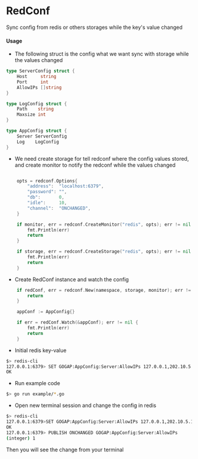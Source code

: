 RedConf
=======
Sync config from redis or others storages while the key's value changed

#### Usage

- The following struct is the config what we want sync with storage while the values changed

```go
type ServerConfig struct {
	Host     string
	Port     int
	AllowIPs []string
}

type LogConfig struct {
	Path    string
	Maxsize int
}

type AppConfig struct {
	Server ServerConfig
	Log    LogConfig
}
```

- We need create storage for tell redconf where the config values stored, and create monitor to notify the redconf while the values changed

```go

	opts = redconf.Options{
		"address":  "localhost:6379",
		"password": "",
		"db":       0,
		"idle":     10,
		"channel":  "ONCHANGED",
	}

	if monitor, err = redconf.CreateMonitor("redis", opts); err != nil {
		fmt.Println(err)
		return
	}

	if storage, err = redconf.CreateStorage("redis", opts); err != nil {
		fmt.Println(err)
		return
	}
```

- Create RedConf instance and watch the config

```go
	if redConf, err = redconf.New(namespace, storage, monitor); err != nil {
		return
	}

	appConf := AppConfig{}

	if err = redConf.Watch(&appConf); err != nil {
		fmt.Println(err)
		return
	}
```

- Initial redis key-value

```bash
$> redis-cli
127.0.0.1:6379> SET GOGAP:AppConfig:Server:AllowIPs 127.0.0.1,202.10.5.123
OK

```

- Run example code

``` bash
$> go run example/*.go
```

- Open new terminal session and change the config in redis

```bash
$> redis-cli
127.0.0.1:6379>SET GOGAP:AppConfig:Server:AllowIPs 127.0.0.1,202.10.5.125
OK
127.0.0.1:6379> PUBLISH ONCHANGED GOGAP:AppConfig:Server:AllowIPs
(integer) 1
```

Then you will see the change from your terminal